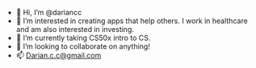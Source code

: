 - 👋 Hi, I’m @dariancc
- 👀 I’m interested in creating apps that help others. I work in healthcare and am also interested in investing. 
- 🌱 I’m currently taking CS50x intro to CS. 
- 💞️ I’m looking to collaborate on anything!
- 📫 Darian.c.c@gmail.com

<!---
dariancc/dariancc is a ✨ special ✨ repository because its `README.md` (this file) appears on your GitHub profile.
You can click the Preview link to take a look at your changes.
--->

